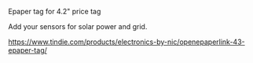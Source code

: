 Epaper tag for 4.2" price tag

Add your sensors for solar power and grid. 

https://www.tindie.com/products/electronics-by-nic/openepaperlink-43-epaper-tag/ 
